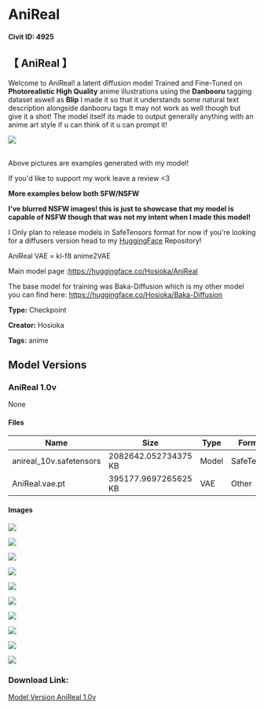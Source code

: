 # AniReal

#### Civit ID: 4925

<h2>【 AniReal 】</h2><p>Welcome to AniReal! a latent diffusion model Trained and Fine-Tuned on <strong>Photorealistic High Quality</strong> anime illustrations using the <strong>Danbooru</strong> tagging dataset aswell as <strong>Blip</strong> I made it so that it understands some natural text description alongside danbooru tags It may not work as well though but give it a shot! The model itself its made to output generally anything with an anime art style if u can think of it u can prompt it!</p><p></p><img src="https://imagecache.civitai.com/xG1nkqKTMzGDvpLrqFT7WA/259e855c-13b1-4c13-c6aa-a4881f72ad00/width=525" /><p><br />Above pictures are examples generated with my model!</p><p>If you'd like to support my work leave a review &lt;3</p><p></p><p><strong>More examples below both SFW/NSFW</strong></p><p><strong>I've blurred NSFW images! this is just to showcase that my model is capable of NSFW though that was not my intent when I made this model!</strong></p><p></p><p>I Only plan to release models in SafeTensors format for now if you're looking for a diffusers version head to my <a rel="ugc" href="https://huggingface.co/Hosioka/AniReal">HuggingFace</a> Repository!</p><p></p><p>AniReal VAE = kl-f8 anime2VAE</p><p>Main model page :<a target="_blank" rel="ugc" href="https://huggingface.co/Hosioka/AniReal">https://huggingface.co/Hosioka/AniReal</a></p><p>The base model for training was Baka-Diffusion which is my other model you can find here: <a target="_blank" rel="ugc" href="https://huggingface.co/Hosioka/Baka-Diffusion">https://huggingface.co/Hosioka/Baka-Diffusion</a></p>

**Type:** Checkpoint

**Creator:** Hosioka

**Tags:** anime

## Model Versions

### AniReal 1.0v

None

#### Files

| Name | Size | Type | Format | Download Url | AutoV1 | AutoV2 | SHA256 | CRC32 | BLAKE3 |
| --- | --- | --- | --- | --- | --- | --- | --- | --- | --- |
| anireal_10v.safetensors | 2082642.052734375 KB | Model | SafeTensor | https://civitai.com/api/download/models/5674 | 5A82B46F | 698A43A25C | 698A43A25CF4D186E5211C31BF3F7283CA4643D32546A79DB13626283EC77533 | 2B81CF5D | 391C2369ECCDE24542DD05562B5FB9D6AD6DD4919F6F69D492E2082E5B56E4CB |
| AniReal.vae.pt | 395177.9697265625 KB | VAE | Other | https://civitai.com/api/download/models/5674?type=VAE&format=Other | 9F45927E | DF3C506E51 | DF3C506E51B7EE1D7B5A6A2BB7142D47D488743C96AA778AFB0F53A2CDC2D38D | CDC8E084 | 1C1C17EC74EB5758F1F85BADDA885C2A2B07B9F0A81B6420AC3ABF2BB06FD2C1 |

#### Images

<p><img src="https://image.civitai.com/xG1nkqKTMzGDvpLrqFT7WA/d6ab7621-15cb-42bd-206d-e64de60f8b00/width=450/46229.jpeg" /></p>

<p><img src="https://image.civitai.com/xG1nkqKTMzGDvpLrqFT7WA/3a4aaf55-39d5-4b0f-f463-766814ebe700/width=450/46220.jpeg" /></p>

<p><img src="https://image.civitai.com/xG1nkqKTMzGDvpLrqFT7WA/cb31df79-f749-4ca6-316f-63a9e26ff600/width=450/46231.jpeg" /></p>

<p><img src="https://image.civitai.com/xG1nkqKTMzGDvpLrqFT7WA/b3e206c2-79d7-41c4-d4cb-301f96927300/width=450/46230.jpeg" /></p>

<p><img src="https://image.civitai.com/xG1nkqKTMzGDvpLrqFT7WA/3b91c6e9-5f86-42c5-acd9-1c53cd242d00/width=450/46228.jpeg" /></p>

<p><img src="https://image.civitai.com/xG1nkqKTMzGDvpLrqFT7WA/ff0bb692-fc3f-48ff-f8a1-2caa3c557f00/width=450/46227.jpeg" /></p>

<p><img src="https://image.civitai.com/xG1nkqKTMzGDvpLrqFT7WA/12c0cc34-cf45-40c5-6f60-4ace9343f800/width=450/46226.jpeg" /></p>

<p><img src="https://image.civitai.com/xG1nkqKTMzGDvpLrqFT7WA/14a2cfa3-cff4-45fd-ba27-0d316b8c4300/width=450/46224.jpeg" /></p>

<p><img src="https://image.civitai.com/xG1nkqKTMzGDvpLrqFT7WA/fd653be4-b327-4836-5f12-3ff03bea2700/width=450/46223.jpeg" /></p>

<p><img src="https://image.civitai.com/xG1nkqKTMzGDvpLrqFT7WA/1263ec58-baae-42cc-6986-8797520c7700/width=450/46222.jpeg" /></p>

### Download Link:

[Model Version AniReal 1.0v](https://civitai.com/api/download/models/5674)

